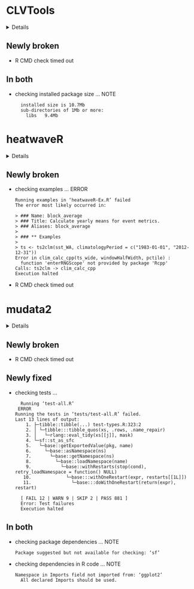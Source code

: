 # CLVTools

<details>

* Version: 0.8.0
* GitHub: https://github.com/bachmannpatrick/CLVTools
* Source code: https://github.com/cran/CLVTools
* Date/Publication: 2021-03-23 16:40:08 UTC
* Number of recursive dependencies: 80

Run `revdep_details(, "CLVTools")` for more info

</details>

## Newly broken

*   R CMD check timed out
    

## In both

*   checking installed package size ... NOTE
    ```
      installed size is 10.7Mb
      sub-directories of 1Mb or more:
        libs   9.4Mb
    ```

# heatwaveR

<details>

* Version: 0.4.5
* GitHub: https://github.com/robwschlegel/heatwaveR
* Source code: https://github.com/cran/heatwaveR
* Date/Publication: 2021-01-07 16:10:16 UTC
* Number of recursive dependencies: 138

Run `revdep_details(, "heatwaveR")` for more info

</details>

## Newly broken

*   checking examples ... ERROR
    ```
    Running examples in ‘heatwaveR-Ex.R’ failed
    The error most likely occurred in:
    
    > ### Name: block_average
    > ### Title: Calculate yearly means for event metrics.
    > ### Aliases: block_average
    > 
    > ### ** Examples
    > 
    > ts <- ts2clm(sst_WA, climatologyPeriod = c("1983-01-01", "2012-12-31"))
    Error in clim_calc_cpp(ts_wide, windowHalfWidth, pctile) : 
      function 'enterRNGScope' not provided by package 'Rcpp'
    Calls: ts2clm -> clim_calc_cpp
    Execution halted
    ```

*   R CMD check timed out
    

# mudata2

<details>

* Version: 1.1.2
* GitHub: https://github.com/paleolimbot/mudata2
* Source code: https://github.com/cran/mudata2
* Date/Publication: 2020-03-20 20:20:03 UTC
* Number of recursive dependencies: 95

Run `revdep_details(, "mudata2")` for more info

</details>

## Newly broken

*   R CMD check timed out
    

## Newly fixed

*   checking tests ...
    ```
      Running ‘test-all.R’
     ERROR
    Running the tests in ‘tests/test-all.R’ failed.
    Last 13 lines of output:
        1. ├─tibble::tibble(...) test-types.R:323:2
        2. │ └─tibble:::tibble_quos(xs, .rows, .name_repair)
        3. │   └─rlang::eval_tidy(xs[[j]], mask)
        4. └─sf::st_as_sfc
        5.   └─base::getExportedValue(pkg, name)
        6.     └─base::asNamespace(ns)
        7.       └─base::getNamespace(ns)
        8.         └─base::loadNamespace(name)
        9.           └─base::withRestarts(stop(cond), retry_loadNamespace = function() NULL)
       10.             └─base:::withOneRestart(expr, restarts[[1L]])
       11.               └─base:::doWithOneRestart(return(expr), restart)
      
      [ FAIL 12 | WARN 9 | SKIP 2 | PASS 881 ]
      Error: Test failures
      Execution halted
    ```

## In both

*   checking package dependencies ... NOTE
    ```
    Package suggested but not available for checking: ‘sf’
    ```

*   checking dependencies in R code ... NOTE
    ```
    Namespace in Imports field not imported from: ‘ggplot2’
      All declared Imports should be used.
    ```

